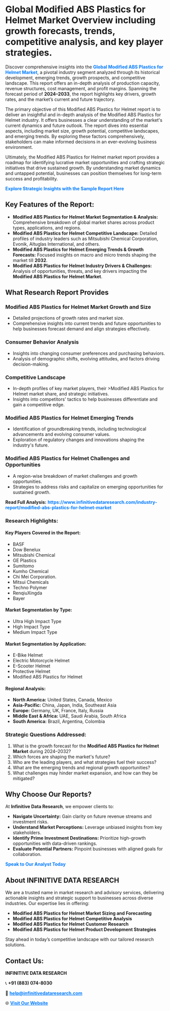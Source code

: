 <h1>Global Modified ABS Plastics for Helmet Market Overview including growth forecasts, trends, competitive analysis, and key player strategies.</h1>
<p>
Discover comprehensive insights into the 
<a href="https://www.infinitivedataresearch.com/industry-report/modified-abs-plastics-for-helmet-market" rel="dofollow" style="color: #007BFF; text-decoration: none;"><strong>Global Modified ABS Plastics for Helmet Market</strong></a>, a pivotal industry segment analyzed through its historical development, emerging trends, growth prospects, and competitive landscape. This report offers an in-depth analysis of production capacity, revenue structures, cost management, and profit margins. Spanning the forecast period of <strong>2024–2033</strong>, the report highlights key drivers, growth rates, and the market’s current and future trajectory.
</p>
<p>
The primary objective of this Modified ABS Plastics for Helmet report is to deliver an insightful and in-depth analysis of the Modified ABS Plastics for Helmet industry. It offers businesses a clear understanding of the market's current dynamics and future outlook. The report dives into essential aspects, including market size, growth potential, competitive landscapes, and emerging trends. By exploring these factors comprehensively, stakeholders can make informed decisions in an ever-evolving business environment.
</p>
<p>
Ultimately, the Modified ABS Plastics for Helmet market report provides a roadmap for identifying lucrative market opportunities and crafting strategic initiatives that drive sustained growth. By understanding market dynamics and untapped potential, businesses can position themselves for long-term success and profitability.
</p>
<p>
<a href="https://www.infinitivedataresearch.com/request-sample/reportId=110208" style="color: #007BFF; text-decoration: none;"><strong>Explore Strategic Insights with the Sample Report Here</strong></a>
</p>

<h2>Key Features of the Report:</h2>
<ul>
<li><strong>Modified ABS Plastics for Helmet Market Segmentation & Analysis:</strong> Comprehensive breakdown of global market shares across product types, applications, and regions.</li>
<li><strong>Modified ABS Plastics for Helmet Competitive Landscape:</strong> Detailed profiles of industry leaders such as Mitsubishi Chemical Corporation, Evonik, Altuglas International, and others.</li>
<li><strong>Modified ABS Plastics for Helmet Emerging Trends & Growth Forecasts:</strong> Focused insights on macro and micro trends shaping the market till <strong>2032</strong>.</li>
<li><strong>Modified ABS Plastics for Helmet Industry Drivers & Challenges:</strong> Analysis of opportunities, threats, and key drivers impacting the <strong>Modified ABS Plastics for Helmet Market</strong>.</li>
</ul>

<h2>What Research Report Provides</h2>
<h3>Modified ABS Plastics for Helmet Market Growth and Size</h3>
<ul>
<li>Detailed projections of growth rates and market size.</li>
<li>Comprehensive insights into current trends and future opportunities to help businesses forecast demand and align strategies effectively.</li>
</ul>

<h3>Consumer Behavior Analysis</h3>
<ul>
<li>Insights into changing consumer preferences and purchasing behaviors.</li>
<li>Analysis of demographic shifts, evolving attitudes, and factors driving decision-making.</li>
</ul>

<h3>Competitive Landscape</h3>
<ul>
<li>In-depth profiles of key market players, their >Modified ABS Plastics for Helmet market share, and strategic initiatives.</li>
<li>Insights into competitors' tactics to help businesses differentiate and gain a competitive edge.</li>
</ul>

<h3>Modified ABS Plastics for Helmet Emerging Trends</h3>
<ul>
<li>Identification of groundbreaking trends, including technological advancements and evolving consumer values.</li>
<li>Exploration of regulatory changes and innovations shaping the industry's future.</li>
</ul>

<h3>Modified ABS Plastics for Helmet Challenges and Opportunities</h3>
<ul>
<li>A region-wise breakdown of market challenges and growth opportunities.</li>
<li>Strategies to address risks and capitalize on emerging opportunities for sustained growth.</li>
</ul>
<p><strong>Read Full Analysis:</strong> <a href="https://www.infinitivedataresearch.com/industry-report/modified-abs-plastics-for-helmet-market" rel="dofollow" style="color: #007BFF; text-decoration: none;"><strong>https://www.infinitivedataresearch.com/industry-report/modified-abs-plastics-for-helmet-market</strong></a></p>
<h3>Research Highlights:</h3>
<h4>Key Players Covered in the Report:</h4>
<ul><li>BASF</li><li>Dow Benelux</li><li>Mitsubishi Chemical</li><li>GE Plastics</li><li>Sumitomo</li><li>Kumho Chemical</li><li>Chi Mei Corporation.</li><li>Mitsui Chemicals</li><li>Techno Polymer</li><li>RenqiuXingda</li><li>Bayer</li></ul>
<h4>Market Segmentation by Type:</h4>
<ul><li>Ultra High Impact Type</li><li>High Impact Type</li><li>Medium Impact Type</li></ul>
<h4>Market Segmentation by Application:</h4>
<ul><li>E-Bike Helmet</li><li>Electric Motorcycle Helmet</li><li>E-Scooter Helmet</li><li>Protective Helmet</li><li>Modified ABS Plastics for Helmet</li></ul>

<h4>Regional Analysis:</h4>
<ul>
<li><strong>North America:</strong> United States, Canada, Mexico</li>
<li><strong>Asia-Pacific:</strong> China, Japan, India, Southeast Asia</li>
<li><strong>Europe:</strong> Germany, UK, France, Italy, Russia</li>
<li><strong>Middle East & Africa:</strong> UAE, Saudi Arabia, South Africa</li>
<li><strong>South America:</strong> Brazil, Argentina, Colombia</li>
</ul>

<h3>Strategic Questions Addressed:</h3>
<ol>
<li>What is the growth forecast for the <strong>Modified ABS Plastics for Helmet Market</strong> during 2024–2032?</li>
<li>Which forces are shaping the market's future?</li>
<li>Who are the leading players, and what strategies fuel their success?</li>
<li>What are the emerging trends and regional growth opportunities?</li>
<li>What challenges may hinder market expansion, and how can they be mitigated?</li>
</ol>

<h2>Why Choose Our Reports?</h2>
<p>At <strong>Infinitive Data Research</strong>, we empower clients to:</p>
<ul>
<li><strong>Navigate Uncertainty:</strong> Gain clarity on future revenue streams and investment risks.</li>
<li><strong>Understand Market Perceptions:</strong> Leverage unbiased insights from key stakeholders.</li>
<li><strong>Identify Prime Investment Destinations:</strong> Prioritize high-growth opportunities with data-driven rankings.</li>
<li><strong>Evaluate Potential Partners:</strong> Pinpoint businesses with aligned goals for collaboration.</li>
</ul>
<p><a href="https://www.infinitivedataresearch.com/industry-report/modified-abs-plastics-for-helmet-market" rel="dofollow" style="color: #007BFF; text-decoration: none;"><strong>Speak to Our Analyst Today</strong></a></p>

<h2>About INFINITIVE DATA RESEARCH</h2>
<p>We are a trusted name in market research and advisory services, delivering actionable insights and strategic support to businesses across diverse industries. Our expertise lies in offering:</p>
<ul>
<li><strong>Modified ABS Plastics for Helmet Market Sizing and Forecasting</strong></li>
<li><strong>Modified ABS Plastics for Helmet Competitive Analysis</strong></li>
<li><strong>Modified ABS Plastics for Helmet Customer Research</strong></li>
<li><strong>Modified ABS Plastics for Helmet Product Development Strategies</strong></li>
</ul>
<p>Stay ahead in today’s competitive landscape with our tailored research solutions.</p>

<h2>Contact Us:</h2>
<p><strong>INFINITIVE DATA RESEARCH</strong></p>
<p>📞 <strong>+91 (883) 074-8030</strong></p>
<p>📧 <strong><a href="mailto:help@infinitivedataresearch.com" style="color: #007BFF;">help@infinitivedataresearch.com</a></strong></p>
<p>🌐 <strong><a href="https://www.infinitivedataresearch.com" rel="dofollow" style="color: #007BFF;">Visit Our Website</a></strong></p>